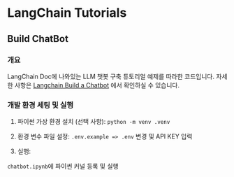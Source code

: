 # LangChain Tutorials
## Build ChatBot
### 개요
LangChain Doc에 나와있는 LLM 챗봇 구축 튜토리얼 예제를 따라한 코드입니다.
자세한 사항은 [Langchain Build a Chatbot](https://python.langchain.com/v0.2/docs/tutorials/chatbot/) 에서 확인하실 수 있습니다.
### 개발 환경 세팅 및 실행
1. 파이썬 가상 환경 설치 (선택 사항):
  `python -m venv .venv`

2. 환경 변수 파일 설정:
  `.env.example => .env` 변경 및 API KEY 입력

3. 실행:

  `chatbot.ipynb`에 파이썬 커널 등록 및 실행